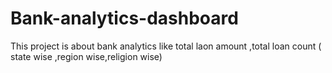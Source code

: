 # Bank-analytics-dashboard
This project is about bank analytics like total laon amount ,total loan count ( state wise ,region wise,religion wise) 
